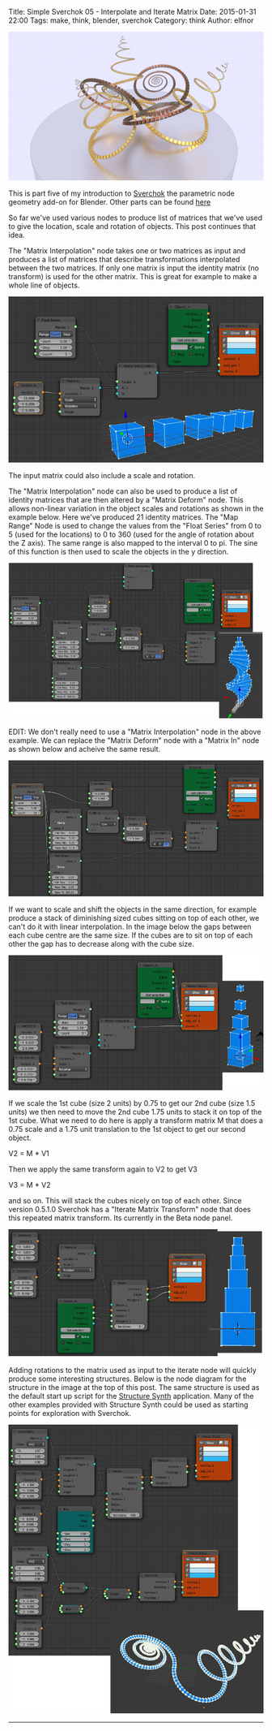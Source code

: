Title: Simple Sverchok 05 - Interpolate and Iterate Matrix
Date: 2015-01-31 22:00
Tags: make, think, blender, sverchok
Category: think
Author: elfnor

![matrix iterate sample image](./images/matrix_iterate_13.png)

This is part five of my introduction to [Sverchok](http://nikitron.cc.ua/sverchok_en.html) the parametric node geometry add-on for Blender. Other parts can be found [here](http://elfnor.com/tag/sverchok.html)

So far we've used various nodes to produce list of matrices that we've used to give the location, scale and rotation of objects. This post continues that idea.

The "Matrix Interpolation" node takes one or two matrices as input and produces a list of matrices that describe transformations interpolated between the two matrices. If only one matrix is input the identity matrix (no transform) is used for the other matrix. This is great for example to make a whole line of objects.

![matrix interpolate nodes sverchok](./images/matrix_interpolate_nodes.png)

The input matrix could also include a scale and rotation.

The "Matrix Interpolation" node can also be used to produce a list of identity matrices that are then altered by a "Matrix Deform" node. This allows non-linear variation in the object scales and rotations as shown in the example below. Here we've produced 21 identity matrices. The "Map Range" Node is used to change the values from the "Float Series" from 0 to 5 (used for the locations) to 0 to 360 (used for the angle of rotation about the Z axis). The same range is also mapped to the interval 0 to pi. The sine of this function is then used to scale the objects in the y direction.

![matrix interpolate node identity sverchok](./images/matrix_interpolation_map_03.blend.png)

EDIT: We don't really need to use a "Matrix Interpolation" node in the above example. We can replace the "Matrix Deform" node with a "Matrix In" node as shown below and acheive the same result.

![matrix in nodeverchok](./images/matrix_interpolation_map_04.blend.png)


If we want to scale and shift the objects in the same direction, for example produce a stack of diminishing sized cubes sitting on top of each other, we can't do it with linear interpolation. In the image below the gaps between each cube centre are the same size. If the cubes are to sit on top of each other the gap has to decrease along with the cube size. 

![matrix interpolate pyramid sverchok](./images/pyramid_interpolate_01.blend.png)

If we scale the 1st cube (size 2 units) by 0.75 to get our 2nd cube (size 1.5 units) we then need to move the 2nd cube 1.75 units to stack it on top of the 1st cube. What we need to do here is apply a transform matrix M that does a 0.75 scale and a 1.75 unit translation to the 1st object to get our second object.

V2 = M * V1

Then we apply the same transform again to V2 to get V3

V3 = M * V2

and so on. This will stack the cubes nicely on top of each other. Since version 0.5.1.0 Sverchok has a "Iterate Matrix Transform" node that does this repeated matrix transform. Its currently in the Beta node panel.

![matrix iterate pyramid sverchok](./images/pyramid_interpolate_iterate_04.blend.png)

Adding rotations to the matrix used as input to the iterate node will quickly produce some interesting structures. Below is the node diagram for the structure in the image at the top of this post. The same structure is used as the default start up script for the [Structure Synth](http://structuresynth.sourceforge.net/) application. Many of the other examples provided with Structure Synth could be used as starting points for exploration with Sverchok.

![structure synth default sverchok](./images/matrix_iterate_01_demo.blend.png)


----------------------






